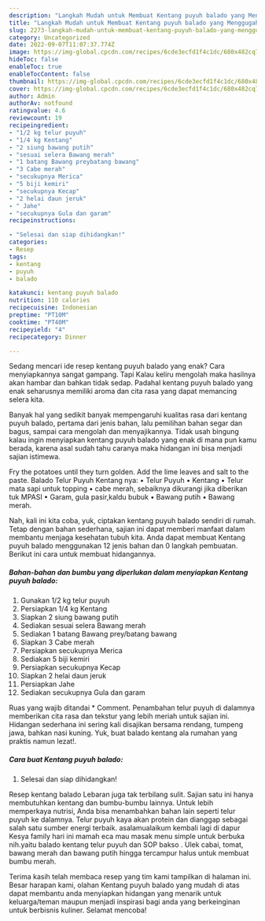 ```yaml
---
description: "Langkah Mudah untuk Membuat Kentang puyuh balado yang Menggugah Selera, Buat Buka Puasa Lezat"
title: "Langkah Mudah untuk Membuat Kentang puyuh balado yang Menggugah Selera, Buat Buka Puasa Lezat"
slug: 2273-langkah-mudah-untuk-membuat-kentang-puyuh-balado-yang-menggugah-selera-buat-buka-puasa-lezat
category: Uncategorized
date: 2022-09-07T11:07:37.774Z
image: https://img-global.cpcdn.com/recipes/6cde3ecfd1f4c1dc/680x482cq70/kentang-puyuh-balado-foto-resep-utama.jpg
hideToc: false
enableToc: true
enableTocContent: false
thumbnail: https://img-global.cpcdn.com/recipes/6cde3ecfd1f4c1dc/680x482cq70/kentang-puyuh-balado-foto-resep-utama.jpg
cover: https://img-global.cpcdn.com/recipes/6cde3ecfd1f4c1dc/680x482cq70/kentang-puyuh-balado-foto-resep-utama.jpg
author: Admin
authorAv: notfound
ratingvalue: 4.6
reviewcount: 19
recipeingredient:
- "1/2 kg telur puyuh"
- "1/4 kg Kentang"
- "2 siung bawang putih"
- "sesuai selera Bawang merah"
- "1 batang Bawang preybatang bawang"
- "3 Cabe merah"
- "secukupnya Merica"
- "5 biji kemiri"
- "secukupnya Kecap"
- "2 helai daun jeruk"
- " Jahe"
- "secukupnya Gula dan garam"
recipeinstructions:

- "Selesai dan siap dihidangkan!"
categories:
- Resep
tags:
- kentang
- puyuh
- balado

katakunci: kentang puyuh balado 
nutrition: 110 calories
recipecuisine: Indonesian
preptime: "PT10M"
cooktime: "PT40M"
recipeyield: "4"
recipecategory: Dinner

---
```



Sedang mencari ide resep kentang puyuh balado yang enak? Cara menyiapkannya sangat gampang. Tapi Kalau keliru mengolah maka hasilnya akan hambar dan bahkan tidak sedap. Padahal kentang puyuh balado yang enak seharusnya memiliki aroma dan cita rasa yang dapat memancing selera kita.


Banyak hal yang sedikit banyak mempengaruhi kualitas rasa dari kentang puyuh balado, pertama dari jenis bahan, lalu pemilihan bahan segar dan bagus, sampai cara mengolah dan menyajikannya. Tidak usah bingung kalau ingin menyiapkan kentang puyuh balado yang enak di mana pun kamu berada, karena asal sudah tahu caranya maka hidangan ini bisa menjadi sajian istimewa.

Fry the potatoes until they turn golden. Add the lime leaves and salt to the paste. Balado Telur Puyuh Kentang nya: • Telur Puyuh • Kentang • Telur mata sapi untuk topping • cabe merah, sebaiknya dikurangi jika diberikan tuk MPASI • Garam, gula pasir,kaldu bubuk • Bawang putih • Bawang merah.


Nah, kali ini kita coba, yuk, ciptakan kentang puyuh balado sendiri di rumah. Tetap dengan bahan sederhana, sajian ini dapat memberi manfaat dalam membantu menjaga kesehatan tubuh kita. Anda dapat membuat Kentang puyuh balado menggunakan 12 jenis bahan dan 0 langkah pembuatan. Berikut ini cara untuk membuat hidangannya.

<!--inarticleads1-->

##### Bahan-bahan dan bumbu yang diperlukan dalam menyiapkan Kentang puyuh balado:

1. Gunakan 1/2 kg telur puyuh
1. Persiapkan 1/4 kg Kentang
1. Siapkan 2 siung bawang putih
1. Sediakan sesuai selera Bawang merah
1. Sediakan 1 batang Bawang prey/batang bawang
1. Siapkan 3 Cabe merah
1. Persiapkan secukupnya Merica
1. Sediakan 5 biji kemiri
1. Persiapkan secukupnya Kecap
1. Siapkan 2 helai daun jeruk
1. Persiapkan  Jahe
1. Sediakan secukupnya Gula dan garam


Ruas yang wajib ditandai * Comment. Penambahan telur puyuh di dalamnya memberikan cita rasa dan tekstur yang lebih meriah untuk sajian ini. Hidangan sederhana ini sering kali disajikan bersama rendang, tumpeng jawa, bahkan nasi kuning. Yuk, buat balado kentang ala rumahan yang praktis namun lezat!. 

<!--inarticleads2-->

##### Cara buat Kentang puyuh balado:


1. Selesai dan siap dihidangkan!

Resep kentang balado Lebaran juga tak terbilang sulit. Sajian satu ini hanya membutuhkan kentang dan bumbu-bumbu lainnya. Untuk lebih memperkaya nutrisi, Anda bisa menambahkan bahan lain seperti telur puyuh ke dalamnya. Telur puyuh kaya akan protein dan dianggap sebagai salah satu sumber energi terbaik. asalamualaikum kembali lagi di dapur Kesya family hari ini mamah eca mau masak menu simple untuk berbuka nih.yaitu balado kentang telur puyuh dan SOP bakso . Ulek cabai, tomat, bawang merah dan bawang putih hingga tercampur halus untuk membuat bumbu merah. 

Terima kasih telah membaca resep yang tim kami tampilkan di halaman ini. Besar harapan kami, olahan Kentang puyuh balado yang mudah di atas dapat membantu anda menyiapkan hidangan yang menarik untuk keluarga/teman maupun menjadi inspirasi bagi anda yang berkeinginan untuk berbisnis kuliner. Selamat mencoba!
